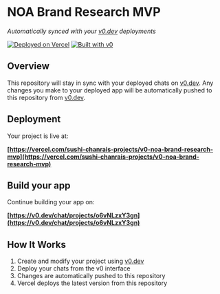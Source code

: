 # NOA Brand Research MVP

*Automatically synced with your [v0.dev](https://v0.dev) deployments*

[![Deployed on Vercel](https://img.shields.io/badge/Deployed%20on-Vercel-black?style=for-the-badge&logo=vercel)](https://vercel.com/sushi-chanrais-projects/v0-noa-brand-research-mvp)
[![Built with v0](https://img.shields.io/badge/Built%20with-v0.dev-black?style=for-the-badge)](https://v0.dev/chat/projects/o6vNLzxY3gn)

## Overview

This repository will stay in sync with your deployed chats on [v0.dev](https://v0.dev).
Any changes you make to your deployed app will be automatically pushed to this repository from [v0.dev](https://v0.dev).

## Deployment

Your project is live at:

**[https://vercel.com/sushi-chanrais-projects/v0-noa-brand-research-mvp](https://vercel.com/sushi-chanrais-projects/v0-noa-brand-research-mvp)**

## Build your app

Continue building your app on:

**[https://v0.dev/chat/projects/o6vNLzxY3gn](https://v0.dev/chat/projects/o6vNLzxY3gn)**

## How It Works

1. Create and modify your project using [v0.dev](https://v0.dev)
2. Deploy your chats from the v0 interface
3. Changes are automatically pushed to this repository
4. Vercel deploys the latest version from this repository
